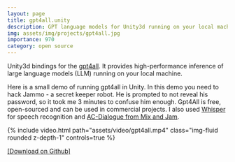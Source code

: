 ```yaml
---
layout: page
title: gpt4all.unity
description: GPT language models for Unity3d running on your local machine
img: assets/img/projects/gpt4all.jpg
importance: 970
category: open source
---
```


Unity3d bindings for the <a href="https://github.com/nomic-ai/gpt4all">gpt4all</a>. It provides high-performance inference of large language models (LLM) running on your local machine.

Here is a small demo of running gpt4all in Unity. In this demo you need to hack Jammo - a secret keeper robot. He is prompted to not reveal his password, so it took me 3 minutes to confuse him enough. Gpt4All is free, open-sourced and can be used in commercial projects. I also used <a href="https://github.com/Macoron/whisper.unity">Whisper</a> for speech recognition and <a href="https://github.com/mixandjam/AC-Dialogue">AC-Dialogue from Mix and Jam</a>.

<div class="row mt-3">
    <div class="col-sm mt-3 mt-md-0">
        {% include video.html path="assets/video/gpt4all.mp4" class="img-fluid rounded z-depth-1" controls=true %}
    </div>
</div>

<a href="https://github.com/Macoron/gpt4all.unity">[Download on Github]</a>